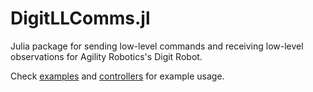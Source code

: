 # DigitLLComms.jl

Julia package for sending low-level commands and receiving low-level observations for Agility Robotics's Digit Robot.

Check [examples](src/examples) and [controllers](src/controllers)  for example usage.
